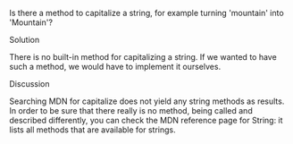 
Is there a method to capitalize a string, for example turning 'mountain' into 'Mountain'?


Solution

There is no built-in method for capitalizing a string. If we wanted to have such a method, we would have to implement it ourselves.

Discussion

Searching MDN for capitalize does not yield any string methods as results. In order to be sure that there really is no method, being called and described differently, you can check the MDN reference page for String: it lists all methods that are available for strings.
